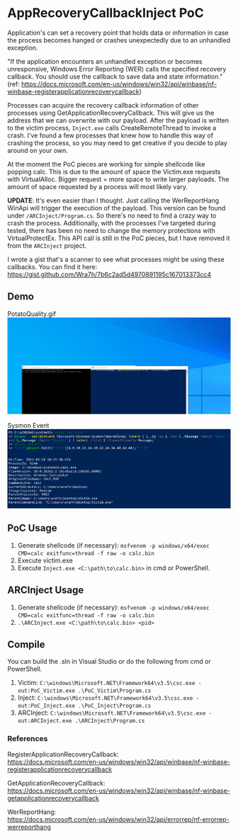 # AppRecoveryCallbackInject PoC

Application's can set a recovery point that holds data or information in case the process becomes hanged or crashes unexpectedly due to an unhandled exception.

"If the application encounters an unhandled exception or becomes unresponsive, Windows Error Reporting (WER) calls the specified recovery callback. You should use the callback to save data and state information." (ref: https://docs.microsoft.com/en-us/windows/win32/api/winbase/nf-winbase-registerapplicationrecoverycallback)

Processes can acquire the recovery callback information of other processes using GetApplicationRecoveryCallback. This will give us the address that we can overwrite with our payload. After the payload is written to the victim process, `Inject.exe` calls CreateRemoteThread to invoke a crash. I've found a few processes that knew how to handle this way of crashing the process, so you may need to get creative if you decide to play around on your own. 

At the moment the PoC pieces are working for simple shellcode like popping calc. This is due to the amount of space the Victim.exe requests with VirtualAlloc. Bigger request = more space to write larger payloads. The amount of space requested by a process will most likely vary.  

**UPDATE**: It's even easier than I thought. Just calling the WerReportHang WinApi will trigger the execution of the payload. This version can be found under `/ARCInject/Program.cs`. So there's no need to find a crazy way to crash the process. Additionally, with the processes I've targeted during tested, there has been no need to change the memory protections with VirtualProtectEx. This API call is still in the PoC pieces, but I have removed it from the `ARCInject` project. 

I wrote a gist that's a scanner to see what processes might be using these callbacks. You can find it here:  
https://gist.github.com/Wra7h/7b6c2ad5d4970891195c167013373cc4

## Demo
PotatoQuality.gif
![Alt Text](/images/AppRecoverInject.gif)

Sysmon Event  
![Alt Text](/images/SysmonProcessCreation.png)

## PoC Usage
1. Generate shellcode (if necessary): `msfvenom -p windows/x64/exec CMD=calc exitfunc=thread -f raw -o calc.bin`
2. Execute victim.exe
3. Execute `Inject.exe <C:\path\to\calc.bin>` in cmd or PowerShell.

## ARCInject Usage
1. Generate shellcode (if necessary): `msfvenom -p windows/x64/exec CMD=calc exitfunc=thread -f raw -o calc.bin`
2. `.\ARCInject.exe <C:\path\to\calc.bin> <pid>`

## Compile
You can build the .sln in Visual Studio or do the following from cmd or PowerShell.  
1. Victim: `C:\windows\Microsoft.NET\Framework64\v3.5\csc.exe -out:PoC_Victim.exe .\PoC_Victim\Program.cs`
2. Inject: `C:\windows\Microsoft.NET\Framework64\v3.5\csc.exe -out:PoC_Inject.exe .\PoC_Inject\Program.cs`
3. ARCInject: `C:\windows\Microsoft.NET\Framework64\v3.5\csc.exe -out:ARCInject.exe .\ARCInject\Program.cs`

### References
RegisterApplicationRecoveryCallback:  
https://docs.microsoft.com/en-us/windows/win32/api/winbase/nf-winbase-registerapplicationrecoverycallback  

GetApplicationRecoveryCallback:  
https://docs.microsoft.com/en-us/windows/win32/api/winbase/nf-winbase-getapplicationrecoverycallback

WerReportHang:  
https://docs.microsoft.com/en-us/windows/win32/api/errorrep/nf-errorrep-werreporthang

